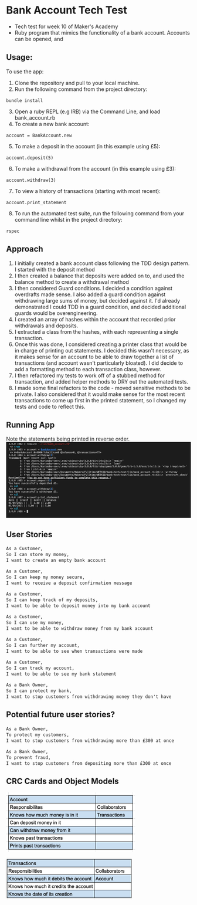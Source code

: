 # Bank Account Tech Test
- Tech test for week 10 of Maker's Academy
- Ruby program that mimics the functionality of a bank account. Accounts can be opened, and 
## Usage:
To use the app: 
1. Clone the repository and pull to your local machine.
2. Run the following command from the project directory:
```` 
bundle install
````
3. Open a ruby REPL (e.g IRB) via the Command Line, and load bank_account.rb
4. To create a new bank account:
````
account = BankAccount.new
```` 
5. To make a deposit in the account (in this example using £5):
````
account.deposit(5)
````

6. To make a withdrawal from the account (in this example using £3):
````
account.withdraw(3)
````

7. To view a history of transactions (starting with most recent):
````
account.print_statement
````

8. To run the automated test suite, run the following command from your command line whilst in the project directory:
````
rspec
````

## Approach
1. I initially created a bank account class following the TDD design pattern. I started with the deposit method
2. I then created a balance that deposits were added on to, and used the balance method to create a withdrawal method
3. I then considered Guard conditions. I decided a condition against overdrafts made sense. I also added a guard condition against withdrawing large sums of money, but decided against it. I'd already demonstrated I could TDD in a guard condition, and decided additional guards would be overengineering.
4. I created an array of hashes within the account that recorded prior withdrawals and deposits.
5. I extracted a class from the hashes, with each representing a single transaction.
6. Once this was done, I considered creating a printer class that would be in charge of printing out statements. I decided this wasn't necessary, as it makes sense for an account to be able to draw together a list of transactions (and account wasn't particularly bloated). I did decide to add a formatting method to each transaction class, however.
7. I then refactored my tests to work off of a stubbed method for transaction, and added helper methods to DRY out the automated tests.
8. I made some final refactors to the code - moved sensitive methods to be private. I also considered that it would make sense for the most recent transactions to come up first in the printed statement, so I changed my tests and code to reflect this. 
## Running App
Note the statements being printed in reverse order.
![Running App](https://github.com/karimabuseer/bank-tech-test/blob/main/images/running_app.png)


## User Stories
````
As a Customer,
So I can store my money,
I want to create an empty bank account
````  

````
As a Customer,
So I can keep my money secure,
I want to receive a deposit confirmation message
````

````
As a Customer,
So I can keep track of my deposits,
I want to be able to deposit money into my bank account
````

````
As a Customer,
So I can use my money,
I want to be able to withdraw money from my bank account
````

````
As a Customer,
So I can further my account,
I want to be able to see when transactions were made
````

````
As a Customer,
So I can track my account,
I want to be able to see my bank statement
````

````
As a Bank Owner,
So I can protect my bank,
I want to stop customers from withdrawing money they don't have
````
## Potential future user stories? 
````
As a Bank Owner,
To protect my customers,
I want to stop customers from withdrawing more than £300 at once
````

````
As a Bank Owner,
To prevent fraud,
I want to stop customers from depositing more than £300 at once
````
## CRC Cards and Object Models
![Account CRC card](https://github.com/karimabuseer/bank-tech-test/blob/main/images/account.png)

![Transaction CRC card](https://github.com/karimabuseer/bank-tech-test/blob/main/images/transaction.png)
